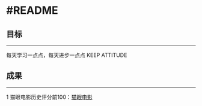 #README
=========
## 目标
----------------------------------
每天学习一点点，每天进步一点点
KEEP ATTITUDE


## 成果
------------------------
1 猫眼电影历史评分前100：[猫眼电影](https://github.com/chaserlast/spiderlearn/blob/master/spiderlearn3_4maoyan.py)
